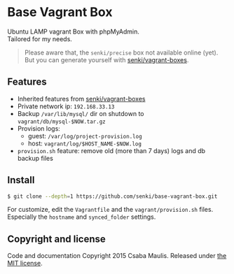# Base Vagrant Box

Ubuntu LAMP vagrant Box with phpMyAdmin.  
Tailored for my needs.

> Please aware that, the `senki/precise` box not available online (yet).  
> But you can generate yourself with [senki/vagrant-boxes](https://github.com/senki/vagrant-boxes).

## Features

- Inherited features from [senki/vagrant-boxes](https://github.com/senki/vagrant-boxes)
- Private network ip: `192.168.33.13`
- Backup `/var/lib/mysql/` dir on shutdown to `vagrant/db/mysql-$NOW.tar.gz`
- Provision logs:
  - guest: `/var/log/project-provision.log`
  - host: `vagrant/log/$HOST_NAME-$NOW.log`
- `provision.sh` feature: remove old (more than 7 days) logs and db backup files

## Install

```sh
$ git clone --depth=1 https://github.com/senki/base-vagrant-box.git
```
For customize, edit the `Vagrantfile` and the `vagrant/provision.sh` files.  
Especially the `hostname` and `synced_folder` settings.

## Copyright and license

Code and documentation Copyright 2015 Csaba Maulis. Released under [the MIT license](LICENSE).
